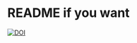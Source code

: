 # README if you want



[![DOI](https://zenodo.org/badge/888409351.svg)](https://doi.org/10.5281/zenodo.14169731)
